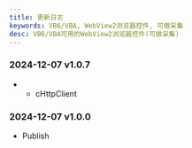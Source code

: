 ```yaml
---
title: 更新日志
keywords: VB6/VBA, WebView2浏览器控件, 可做采集
desc: VB6/VBA可用的WebView2浏览器控件(可做采集)
---
```


### 2024-12-07 v1.0.7
- + cHttpClient

### 2024-12-07 v1.0.0
- Publish